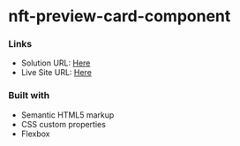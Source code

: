 # nft-preview-card-component
### Links

- Solution URL: [Here](https://github.com/Stano153/QR-CODE-COMPONENT-FRONTEND-MENTOR)
- Live Site URL: [Here](https://stano153.github.io/QR-CODE-COMPONENT-FRONTEND-MENTOR/)

### Built with

- Semantic HTML5 markup
- CSS custom properties
- Flexbox
